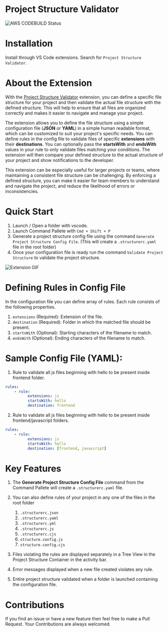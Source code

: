 # Project Structure Validator

![AWS CODEBUILD Status](https://codebuild.us-east-1.amazonaws.com/badges?uuid=eyJlbmNyeXB0ZWREYXRhIjoiVm9odXBpT3ZYMUlUVU44WlpQT2V2MnQ5OVRtYjlKaXRXR3g1elYxbEdDNkNJSDJ6OEpRdVpUYWhrblFYU2M1aE5ETWtCeE1lN1hZeWp1am1mV1lwWG80PSIsIml2UGFyYW1ldGVyU3BlYyI6InBkR0RWNkdlbmdqd3h6c3MiLCJtYXRlcmlhbFNldFNlcmlhbCI6MX0%3D&branch=main)

# Installation

Install through VS Code extensions. Search for `Project Structure Validator`.

# About the Extension

With the [Project Structure Validator](https://marketplace.visualstudio.com/items?itemName=JitenSidhpura.project-structure-validator) extension, you can define a specific file structure for your project and then validate the actual file structure with the defined structure. This will help to ensure that all files are organized correctly and makes it easier to navigate and manage your project.

The extension allows you to define the file structure using a simple configuration file (**JSON** or **YAML**) in a simple human readable format, which can be customized to suit your project's specific needs. You can define rules in the config file to validate files of specific **extensions** with their **destinations**. You can optionally pass the **startsWith** and **endsWith** values in your rule to only validate files matching your conditions. The extension will then compare your defined structure to the actual structure of your project and show notifications to the developer.

This extension can be especially useful for larger projects or teams, where maintaining a consistent file structure can be challenging. By enforcing a defined structure, you can make it easier for team members to understand and navigate the project, and reduce the likelihood of errors or inconsistencies.

# Quick Start

1. Launch / Open a folder with vscode.
2. Launch Command Pallete with `Cmd + Shift + P`
3. Generate a project structure config file using the command `Generate Project Structure Config File`. (This will create a `.structurerc.yaml` file in the root folder)
4. Once your configuration file is ready run the command `Validate Project Structure` to validate the project structure.

![Extension GIF](Project_Structure_Validator_VSCode.gif)

# Defining Rules in Config File

In the configuration file you can define array of rules. Each rule consists of the following properties.

1. `extensions` (Required): Extension of the file.
2. `destination` (Required): Folder in which the matched file should be present.
3. `startsWith` (Optional): Starting characters of the filename to match.
4. `endsWith` (Optional): Ending characters of the filename to match.

# Sample Config File (YAML):

1. Rule to validate all js files beginning with hello to be present inside frontend folder.

```yaml
rules:
    - rule:
          extensions: js
          startsWith: hello
          destination: frontend
```

2. Rule to validate all js files beginning with hello to be present inside frontend/javascript folders.

```yaml
rules:
    - rule:
          extensions: js
          startsWith: hello
          destination: [frontend, javascript]
```

# Key Features

1. The **Generate Project Structure Config File** command from the Command Pallete will create a `.structurerc.yaml` file.

2. You can also define rules of your project in any one of the files in the root folder

    1. `.structurerc.json`
    2. `.structurerc.yaml`
    3. `.structurerc.yml`
    4. `.structurerc.js`
    5. `.structurerc.cjs`
    6. `structure.config.js`
    7. `structure.config.cjs`

3. Files violating the rules are displayed separately in a Tree View in the Project Structure Container in the activity bar.

4. Error messages displayed when a new file created violates any rule.

5. Entire project structure validated when a folder is launched containing the configuration file.

# Contributions

If you find an issue or have a new feature then feel free to make a Pull Request. Your Contributions are always welcomed.
